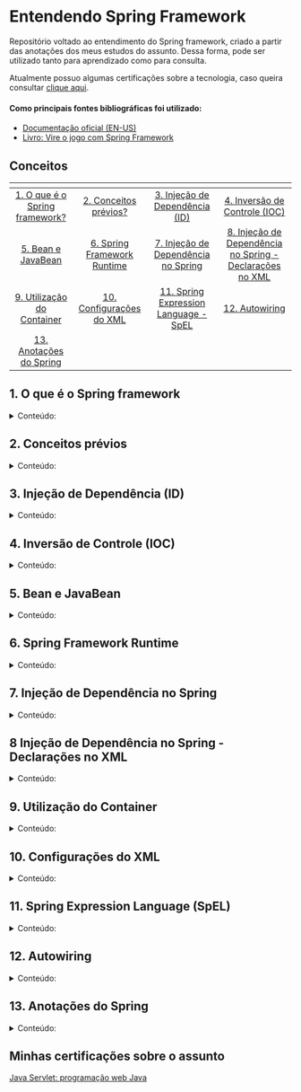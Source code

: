 # Entendendo Spring Framework

Repositório voltado ao entendimento do Spring framework, criado a partir das anotações dos meus estudos do assunto. Dessa forma, pode ser utilizado tanto para aprendizado como para consulta.

Atualmente possuo algumas certificações sobre a tecnologia, caso queira consultar [clique aqui](#certificacoes).

#### Como principais fontes bibliográficas foi utilizado:

* [Documentação oficial (EN-US)](https://docs.spring.io/spring-framework/docs/current/reference/html/)
* [Livro: Vire o jogo com Spring Framework](https://www.casadocodigo.com.br/products/livro-spring-framework?_pos=2&_sid=4e54c3220&_ss=r)

## Conceitos
| <!-- --> | <!-- --> | <!-- --> | <!-- --> | 
| :------:|:-----:| :------:| :-------:|
| [1. O que é o Spring framework?](#springframework) | [2. Conceitos prévios?](#conceitos) 	| [3. Injeção de Dependência (ID)](#injecao) |  [4. Inversão de Controle (IOC)](#controle) | 
| [5. Bean e JavaBean](#javabeans)| [6. Spring Framework Runtime](#springruntime) | [7. Injeção de Dependência no Spring](#injecaospring)  | [8. Injeção de Dependência no Spring - Declarações no XML](#declarandobeanXML) | 
|[9. Utilização do Container](#utilcontainer)|[10. Configurações do XML](#configXML)|[11. Spring Expression Language - SpEL](#springel)|[12. Autowiring](#autowiring)|
|[13. Anotações do Spring](#anotacoes)|[]()|[]()|[]()|

<div id='springframework'/>

## 1. O que é o Spring framework
<details>

<summary> Conteúdo: </summary>

É um framework Java com o objetivo de facilitar o desenvolvimento de aplicações. Para isso, o framework explora os conceitos de inversão de controle (IoC) e injeção de dependências (ID). Portanto, ao adotá-lo, temos uma tecnologia que não somente fornece os recursos necessários à grande parte das aplicações, como módulos para persistência de dadoos, integração, segurança, testes etc. como também um conceito que permite criar soluções com menos acoplamento e mais coesão.

</details>

<div id='conceitos'/>

## 2. Conceitos prévios
<details>

<summary> Conteúdo: </summary>

#### Acoplamento
       
Acoplamento é um termo que se refere a conexão ou dependência entre diversos módulos/sistemas de um software. 
       
Os benefícios que o baixo acoplamento proporciona:
* Reusabilidade de componentes, pois um componente interdependente pode ser facilmente implementado em outro sistema;
* Melhor manutenção do sistema, pois a manutenção em um módulo não afeta o restante do sistema;
* Códigos altamente "testáveis", pois é possível testar mais facilmente o código através de "mock tests";
* Códigos mais legíveis, tornando mais fácil a compreensão do sistema como um todo.

#### Coesão

Coesão é um termo que se refere a responsabilidade de um módulo de um software. Dessa maneira, temos como um dos princípios de SOLID a responsabilidade única, que determina que uma classe deve ser responsável por uma única responsabilidade. Pode-se traduzir esse princípio como: "uma classe deve ter apenas um único motivo para mudar"

Os benefícios que a alta coesão proporciona:
* Classes mais fáceis de fazer manutenção;
* Classes mudam com menos frequência;
* Classes mais reutilizáveis.

#### POJO

Um POJO, em inglês Plain Old Java Object, é uma classe Java comum mas que não necessita implementar nenhuma interface ou possuir determinada anotação para que possa ser gerenciada por algum framework. Assim, podemos afirmar que é a classe que implementa as regras de negócio da forma ideal, ou seja, só se preocupa exclusivamente com os requisitos funcionais.

#### Lookup

Esse termo faz referência a obtenção de objetos a partir de um container. Temos que todo container precisa fornecer alguma interface que forneça métodos para obtenção de objetos a partir de nome ou tipo.

#### Código Boilerplate

Se refere a partes de código que devem ser incluídas em diversos lugares com pouquissíma ou nenhuma alteração.

</details>

<div id='injecao'/>

## 3. Injeção de Dependência (ID)
<details>

<summary> Conteúdo: </summary>

Primeiramente, dependência em programação tem relação com utilizar funcionalidades de outra classe. Ou seja, quando a classe Foo usa alguma funcionalidade da classe Bar, diz-se que a classe Foo tem uma dependência da classe Bar. 
       
Em java, é necessário criar o objeto daquela classe antes de usar o método de outras classes, assim, é necessário que a classe Foo crie uma instância da classe Bar. Dessa maneira, transferir a tarefa de criação do objeto para outra entidade e usar diretamente a dependência é chamado de injeção de dependência.
       
A responsabilidade da injeção de dependência é:
1. instanciar os objetos;
2. Identificar as classes que necessitam desses objetos;
3. Fornecer todos esses objetos.
       
#### Benefícios da ID : 

A principal vantagem é a possibilidade de mudar features do objeto em tempo de execução em vez de tempo de compilação, pois as dependências podem ser injetadas em tempo de execução.    
       
### Tipos de injeção de dependência
       
Pode-se afirmar que existem 3 tipos de ID:
* Injeção de construtor;
* Injeção pelo setter;
* Injeção de interface;

#### Injeção de construtor :
>*Injeção de Construtor é o ato de definir estaticamente a lista de Dependências necessárias , especificando-as como parâmetros para o construtor da classe.*

Essa forma de aplicar ID é a mais comum. Nela cria-se um construtor que tem como papel, obrigar o sistema a especificar os parâmetros necessários.

O código abaixo visa demonstrar como é aplicado :
```java
public class FooController{
       private readonly BarService service;                           //1
                                                                      
       public FooController (BarService service){                     //2
              if (service==null)                                      //3
                     throw new ArgumentNullException("service");      //3
              this.service = service;                                 //4
       }
}
```

Papel das respectivas linhas:
* 1: Campo da instância privada com o objetivo de armazenar a dependência fornecida;
* 2: Construtor que define estaticamente suas dependências e o argumento para fornecer a dependência;
* 3: Cláusula para evitar a passagem de dependências em null;
* 4: Armazenar a dependência no campo privado para uso posterior.
       
#### Injeção pelo setter :
       
Essa forma de aplicar ID
       
O código abaixo visa demonstrar como é aplicado:
```java
public class Foo {
       private Bar bar;            //1
       
       public Foo() { }            
       
       public Bar getBar() {       //2
              return this.bar;
       }
       
       public setBar(Bar bar){     //3
              this.bar = bar;
       }
       
       public FooBar(){            
              bar.metodo();
       }
}
```

Papel das respectivas linhas:
* 1: Campo da instäncia privada com o objetivo de armazenar a dependência fornecida;
* 2: Método que busca a dependência já implementada anteriormente;
* 3: Método que implementa a dependência na variável;

#### Injeção de interface :

O Spring framework não suporta injeção por interface atualmente, portanto, no momento não me aprofundarei nos conceitos de injeção por interface.
       
       
       
Caso queira se aprofundar, recomendo o seguinte [artigo.](https://www.martinfowler.com/articles/injection.html)
       
</details>

<div id='controle'/>

## 4. Inversão de Controle (IOC)
<details>

<summary> Conteúdo: </summary>

A Inversão de controle (IOC) é um modo de manipular o controle sobre um objeto. A seguir, o exemplo de um código sem inversão de controle: 
```java
public class Foo { 
       public void metodo1(Obj obj) { 
              Bar bar = new Bar("Texto.txt"); 
              bar.metodo2(obj); 
       }
} 
```

Problema: 
A classe Foo depende do nome do arquivo (parâmetro do construtor para instanciar o objeto); caso o nome do arquivo mude, é necessário abrir a classe Foo para alterar algo da classe Bar. Resumindo: para alterar algo da classe Bar, tivemos que acessar a classe Foo. Pode parecer trivial, mas caso tivessemos centenas de classes que dependem do Bar, poderíamos acabar esquecendo de trocar alguma. 

Resolvendo: 
Em vez da classe foo ser responsável pela criação do Bar, fazendo a inversão de controle (ou digamos: inversão de responsabilidade), e para isso, usaremos uma injeção de dependência. 
Portanto, injeção de dependência é uma forma para resolver a inversão de controle. 
No código abaixo iremos usar a técnica Constructor Injection, ou seja, injetamos uma dependência de classe através de um construtor desta classe. 

 
```java
public class Foo{ 
       private Bar bar; 

       public Foo(Bar bar1){ 
              This.bar = bar1; 
       } 

       public void metodo1(Obj obj) { 
              bar.metodo2(obj); 
       } 
} 
```
 

Ou seja, em vez da classe foo instanciar o objeto da classe Bar dentro de seu método, ela já recebeu esse objeto instanciado!  
Dessa forma, a classe Foo só utiliza a classe Bar sem se preocupar com sua criação. A classe Foo não precisa saber como a classe Bar foi instanciada, só precisa receber a instância. 

Assim, diminuí o acoplamento entre as classes e facilita a manutenção do código, além da elegância e possibilidade de gerar testes das classes! 

</details>

<div id='javabeans'/>

## 5. Bean e JavaBean
<details>

<summary> Conteúdo: </summary>

#### Bean

Tenhamos em mente um objeto de negócio, sendo o mesmo uma instância de uma classe onde é implementado nossos requisitos funcionais. O Enterprise JavaBeans (EJB) é um objeto de negócio, e no contexto do Spring Framework, chamamos de Bean. Portanto, um bean é um objeto que seu ciclo de vida é gerenciado pelo container de IoC/DI do SPring.

#### JavaBean

JavaBean é um padrão que foi adotado para a escrita de componentes reutilizáveis. Esse padrão explícita que todo JavaBean deve respeitar três regras:

1. Deve possuir um construtor público e que não receba parâmetros;
2. Todos os seus atributos visíveis devem ser privados ou protegidos, e acessados somente através de métodos get e set;
3. Devem implementar a interface java.io.Serializable.

Dessa forma, um JavaBean deve aparentar isso:

```java
public class Foo implements java.io.Serializable {
       private String bar;
       
       public Foo() {}
       
       public String getBar() {
              return this.bar;
       }
       
       public void setBar(String bar) {
              this.bar = bar;
       }
}
```

</details>

<div id='springruntime'/>

## 6. Spring Framework Runtime
<details>

<summary> Conteúdo: </summary>

O Spring Framework é dividido da seguinte forma:

<div>
  <img align="center" alt="Pixel-Art" width="100%" src="https://github.com/AlexAlbert-Dev/Learning-Spring/blob/72b4316561fa2322db00c0a09bf0c1111855c533/SpringRuntime.png"/>
</div>

### Core Container

Também conhecido como núcleo do Spring, ele é responsável por criar os objetos, configurá-los e gerenciar seu ciclo de vida por completo. Para isso, o Core Container é separado em quatro  componentes.

#### Core

Onde se localiza toda a infraestrutura necessária para a implementação do container. Aqui pode ser encontrado facilitadores no gerenciamento de classloaders, tratamento de recursos, strings etc.

#### Beans

Aqui é onde se localiza o BeanFactory, responsável pela implementação do factory. O factory em si é um padrão de projetos que permite às classes delegarem para as suas subclasses decidirem quais objetos criar. Portanto, é este padrão que permite o desacoplamento total do gerenciamente de dependência e ciclo de vida dos beans através do mecanismo de configuração que é implementado neste módulo.

#### Context

Onde se encontra a implementação mais avançada e utilizada do container: ApplicationContext. Sendo o mesmo a interface central de um aplicativo Spring, usado para fornecer informações de configuração ao aplicativo. Essa interface oferece recursos poderosos como a internacionalização, AOP, gerenciamenteo de recursos, propagação de eventos e acesso a funcionalidade básicas da plataforma Java EE.

#### SpEL

É uma linguagem baseada em expressões que pode ser utilizado como modo de configuração do Spring. Sendo essa linguagem responsável por permitir definir comportamentos e valores aos nossos beans definidos usando XML.

### AOP e Aspects

Spring também permite programar orientado a aspectos, ou seja, ele tem seu próprio framework integrado que permite implementar a programação orientada a aspectos. Assim sendo, ele tem duas formas de programar orientado as aspectos, sendo:

* Tradicional: primeira implementação de AOP do Spring;
* Aspects: implementação mais moderna, que faz uso do AspectJ como motor de AOP, sendo bem mais poderoso que o tradicional.

### Instrumentation

Tendo em mente que a maior parte do custo de um software é a sua manutenção, este módulo facilita a vida da equipe de suporte, pois oferece facilidades na implementação de JMX. Sendo que esta tecnologia que permite acompanhar em tempo de execução tudo que está ocorrendo com nossos sistemas.

### Messaging

### Data Access/Integration

Esse módulo que permite o Spring oferecer suporte às principais tecnologias de persistência adotadas pelos desenvolvedores Java (JDBC, ORM, OXM, JMS, Transactions). Assim, o suporte a estas tecnologias se dá através de templates, que vão reduzir significativamente a quantidade de código boilerplate, ou seja, de infra estrutura, como por exemplo: abrir e fechar conexões, iniciar e finalizar transações etc.

Além disso, este módulo contém o controle transacional. O controle transacional permite que o Spring oferença uma implementação de transações declarativas e programáticas, tornando obsoleto a implementação de transações oferecidas pelos servidores de aplicação.


#### JDBC
       
JDBC é um conjunto de classes e interfaces escritas em Java que executam o envio de instruções SQL para um banco de dados relacional. Portanto, esse módulo visa facilitar a implementação de repositórios baseados em JDBC, dando suporte aprimorado as camadas de acesso e dados baseadas em JDBC. Cabe ressaltar que como o Spring Data JDBC visa ser simples, ele não oferece: cache; carregamento lento; write-behind etc. Tornando-o um ORM simples e limitado.

#### ORM
       
#### OXM

#### JMS

#### Transactions



### Web

#### WebSocket

#### Servlet

#### Web

#### Portlet

</details>

<div id='injecaospring'/>

## 7. Injeção de Dependência no Spring
<details>

<summary> Conteúdo: </summary>

### Introdução

A injeção de dependência no Spring é através de um container chamado Spring IoC Container. Tal container é o responsável por gerenciar todas as dependências do projeto de forma automática, e esses objetos gerenciados pelo container do Spring são chamados de Beans. Não há distinção entre os beans e os objetos utilizados normalmente no projeto, com exceção de que eles são gerenciados pelo IoC Container.
       

Existem diversas formas de declarar um bean do Spring, sendo a mais conhecida a anotação @Component. Outras anotações também podem ser utilizadas, como por exemplo: @Controller, @Service, @Repository, etc.

A seguir o exemplo de uma classe declarada como um componente Spring (bean):

```java
@Component
public class FooService {
       private Bar bar;
       
       public FooService (Bar bar){
              this.bar = bar;
       }
       
       public FOOBAR metodo(Produto produto){
              return this.bar.metodo2(produto);
       }
}
```

### Configuração de Beans

O Spring por padrão instância os beans sem nenhum tipo de configuração. Mas caso seja necessário, é possível fazer sua configuração criando uma classe Java com a anotação @Configuration e definir métodos com os nomes dos beans a serem instanciados e gerenciados pelo IoC Container.

A seguir um código exemplo dessa configuração:

```java
@Configuration
public class FooConfigo{
       @Bean
       public Bar bar() {
              FooBar foobar = new FooBar();
              return new Bar(foobar);
       }
}
```
Dessa forma, toda vez que o Spring precisar instanciar a classe Bar, ele ir[a chamar o m[etodo anotado com @Bean, que constrói o objeto de forma personalizada.

### Pontos de Injeção

Caso a classe tenha uma sobrecarga, é necessário indicar para o Spring qual é o ponto de injeção que ele deve utilizar, e isso é realizado através da anotação @Autowired.

A seguir um código exemplo:

```java
@Component
public class Foo {
       private Bar bar;
       
       @Autowired
       public Foo (Bar bar) {
              this.bar = bar;
       }
       
       public Foo (String tks) {
              //Sobrecarga de construtor
       }
       
       public FooBar foobar (Produto produto) {
              return this.bar.foobar2(produto);
       }
}
```

### Desambiguação de Beans

Ambiguação de Beans pode ocorrer em cenários como o descrito abaixo:

```java
@Component
public class Foo1 implements Bar {
       public Classe metodo (Produto produto){
              //Qualquer coisa
       }
}

@Component
public class Foo2 implements Bar {
       public Classe metodo (Produto produto){
              //Qualquer coisa
       }
}
       
@Component
public class FooService{
       @Autowired
       private Bar bar;
       
       public Classe metodo2 (Produto produto) {
              // Qualquer coisa
              return this.bar.metodo(produto);
       }    
```

O Spring náo saberá qual das implementações de Bar deverá injetar no objeto da classe FooService, causando assim uma exceção de ambiguidade.       
       
Uma forma de realizar a desambiguação de Beans é utilizando a anotação @Qualifier. Essa anotação permite definir um nome para identificar o Bean. A seguir o código implementando a anotação na situação descrita acima:
       

```java
@Qualifier("Foo1")
@Component
public class Foo1 implements Bar {
       public Classe metodo (Produto produto){
              //Qualquer coisa
       }
}
       
@Qualifier("Foo2")
@Component
public class Foo2 implements Bar {
       public Classe metodo (Produto produto){
              //Qualquer coisa
       }
}
       
@Component
public class FooService{
       @Qualifier("Foo2")
       @Autowired
       private Bar bar;
       
       public Classe metodo2 (Produto produto) {
              // Qualquer coisa
              return this.bar.metodo(produto);
       }    
```


</details>


<div id='declarandobeanXML'/>

## 8 Injeção de Dependência no Spring - Declarações no XML

<details>

<summary> Conteúdo: </summary>

### Introdução

Um bean necessita de três elementos para existir: configurações, container e a classe que implementa o mesmo. Portanto, nesse tópico iremos tratar das configurações e temos a possibilidade de configurar um bean de três formas diferentes: XML, anotações ou código Java.

O modo de configurar mais educativo é o XML, pois explícita muito mais que as anotações ou código Java.


### Declarando um Bean

Para declarar um bean é utilizado a tag ```<bean>```, onde a única informação obrigatória é a classe. Um exemplo de declaração de Bean implementando uma interface:

```xml
<bean id = "nomeInterface" class="br.com.alexalbert-dev.nomeInterfaceArquivos" />
```
 Onde:
 * id = define um identificador único ao bean;
 * class = classe que o implementa, ou seja, sua classe de origem.
 
Aliás, tendo em mente que um bean só está disponível após sua inicialização, o container consegue resolver os problemas decorrentes da obtenção concorrente de objetos, que ocorre quando uma inicialização não foi totalmente concluída.

### Injeção de Dependência por Setters

Um bean é de pouca utilidade, mas a união de vários aplicando a injeção de dependência mostra a verdadeira utilidade do Spring Framework. Um exemplo de injeção por setters abaixo:

```xml
<beans xmlns="http://..."
       xmlns:xsi="http://..."
       xsi:schemaLocation="http://...">
       
       <bean id = "nomeInterface" class="br.com.alexalbert-dev.nomeInterfaceArquivos" />
              <property name="arquivo" value="/arquivos/qualquerArquivo" />
       </bean>
       
       <bean id="nomeImplementacao" class="br.com.alexalbert-dev.nomeImplementacao" />
       
       <bean id="classeMain" class="br.com.alexalbert-dev.classeMain">
              <property name="implementacao" ref="nomeImplementacao" />
              <property name="classeArquivo" ref="nomeInterface" />
       </bean>            
</beans>
```

Onde:
* xmls, xmlns:xsi e xsi:schemaLocation = declaração de namespaces, gerado automaticamente por IDE's que dão suporte ao Spring;
* ``` <property> ``` = tag para modificar atributos no objeto (bean);
* ``` <property name="..." > ``` = define o atributo name do objeto, fazendo referência ao padrão JavaBean;
* ``` <property value="..." > ``` = seguindo o padrão JavaBean, é necessário que a classe tenha um set, e valor a ser injetado nesse set é este atributo. Cabe ressaltar que não é necessário saber o tipo do setter, pois ele será descoberto em tempo de execução;
* ``` <property ref="..." > ``` =  o valor é de algum bean definidos na configuração, sendo essa a injeção de dependência.

### Injeção de Dependência por Construtor

Um exemplo de injeção de dependência por construtor:

```xml
       // Declaração no XML
<bean id="Foo" class="Bar">
       <constructor-arg ref="FooBar" index="1">
       <constructor-arg ref="BarFoo" index="0">
</bean>
```
```java       
       // Construtor na classe
public Foo (BarFoo barfoo, FooBar foobar) {
       setBarFoo(barfoo);
       setFooBar(foobar);
}
```

Onde:
* ``` <constructor-arg> ``` = tag responsável por executar a injeção por construtor;
* ``` <constructor-arg ref="..."> ``` = pode receber como atributo value ou ref;
* ``` <constructor-arg index="..."> ``` = os constructor arg devem seguir a ordem dos parâmetros do construtor, caso queira alterar a ordem, é necessário explicitar a ordem dessa forma.

</details>

<div id='utilcontainer'/>

## 9. Utilização do Container

<details>

<summary> Conteúdo: </summary>

### Utilização do container

O container do Spring possui duas versões: BeanFactory e o ApplicationContext. Sendo que o ApplicationContext é a evolução do BeanFactory, e segundo a propria equipe do Spring, é altamente recomendável utilizar o ApplicationContext, cabendo utilizar a outra versão somente em situações de restrições computacionais extremas (como sistemas embarcados e applets) e mesmo assim, o BeanFactory existe ainda principalmente para fim de retrocompatibilidade.

Um artigo interessante para um aprofundamento em suas diferenças é esse [aqui.](https://www.geeksforgeeks.org/spring-difference-between-beanfactory-and-applicationcontext/)

A estrutura base do ApplicationContext é a seguinte:

<div>
  <img align="center" alt="Pixel-Art" width="100%" src="https://github.com/AlexAlbert-Dev/Learning-Spring/blob/e8649681ba167f6a31212d52d8ef4d33e49fb641/ApplicationContext.png"/>
</div>

</details>


<div id='configXML'/>

## 10. Configurações do XML

<details>

<summary> Conteúdo: </summary>

### Introdução

As configurações do XML nos permite configurar a estado inicial e o comportamento de nosso beans, permitindo que o container consiga administrar plenamente o ciclo de vida dos nossos beans. Cabe ressaltar que hoje em dia essas configurações se tornaram um pouco obsoletas, pois as anotações do Spring se desenvolveram a ponto de substituir o xml. No entanto, para aprendizado e entendimento do funcionamento interno do container é uma excelente ferramenta.

### Instanciação por Factory Method

Inicialmente é necessário entender o conceito de *Factory*, sua definição mais famosa pode ser encontrada no livro "Padrões de Projeto: Soluções reutilizáveis de software orientado a objetos". O conceito se resume à uma classe, que é chamada de factory, e ela é responsável pela instanciação de novos objetos. 

Cabe ressaltar que toda classe *factory* possui pelo menos um método instanciador. Além disso, podemos identificar o conceito de inversão de controle em uma classe factory, pois é delegada a ela a responsabilidade de escolher qual é a implementação correta a ser obtida.

Uma instanciação por factory method pode ser realizada de duas formas: estática ou não. A seguir iremos ver ambas as formas.

#### Instanciação por método estático

Imagine uma classe onde iremos implementar um método estático "criaEstatico", responsável por obter um parâmetro e identificar a partir de qual classe deve ser instanciado o objeto. O código ficaria da seguinte forma:

```xml
<bean id="identificador" class="br.com.exemplo.FactoryExemplo" factory-method="criaEstatico">
       <constructor-arg index="0" value="parametroEntrada"/>
</bean>
```

Dessa maneira, como o método estático recebe parâmetros diretamente, reaproveitamos a tag ```<constructor-arg>```, onde passamos o valor do tipo bean que desejamos como retorno.

#### Instanciação por método não estático

Imagine uma classe onde iremos implementar um método não estático "criar", ele vai ser invocado por algum bean que o implemente. O código do nosso bean fica da seguinte maneira:

```xml
<bean id="factory" class="br.com.exemplo.FactoryExemplo"/>

<bean id="instancia" factory-bean="factory" factory-method="criar">
       <consctructor-arg value="random"/>
</bean>
```

É considerado um método não estático pois o tipo do objeto bean será decidido em tempo de execução. Portanto, é desnecessário incluir o atributo *class* na tag ```<bean>```.


### Mapeamento de atributos complexos

Para definirmos integralmente o estado de início dos beans, é necessário que a tag ```<property>``` seja capaz de definir valores além dos primitivos e strings, possibilitando o mapeamento de listas, mapas, instâncias do java.util.Properties e arrays.

#### Listas

para o entendimento de listas usaremos dois exemplos: um com um ArrayList simples e outro utilizando uma lista de instâncias do tipo java.io.File.

##### Exemplo 1:

De início, vamos criar uma classe que implemente um interface:

```java
class ListasDoProjeto implements Dados {
       private List<String> frases;
       
       public List<String> getLinhas() {return frases;}
       public void setLinhas(List<String> paragrafo) {frases=paragrafo}
}
```

A configuração correta da tag ```<property>``` para mapear ficaria da seguinte forma:

```xml
<bean class="br.com.exemplo.ListasDoProjeto">
       <property name="listas">
              <list>
                     <value>/caminho/contem/paragrafo1.csv</value>
                     ...
                     <value>/caminho/contem/paragrafoN.csv</value>
              </list>
       </property>
</bean>
```

Cabe relembrar que a tag ```<value>``` aceita primitivos e strings.

##### Exemplo 2:

De início, vamos criar uma classe que implemente uma instância lista do tipo java.io.File:

```java
class ListasDoProjeto implements Dados {
       private List<java.io.File> frases;
       //resto da classe acima
}
```

Sabendo que a tag ```<list>``` aceita a tag ```<bean>``` em seu interior, a configuração correta do xml ficaria:

```xml
<bean class="br.com.exemplo.ListasDoProjeto">
       <property name="listas">
              <list>
                     <bean class="java.io.File">
                            <constructor-arg value="/caminho/contem/paragrafo1.csv"/>
                     </bean>
                     
                     ...
                     <bean class="java.io.File">
                            <constructor-arg value="/caminho/contem/paragrafoN.csv"/>
                     </bean>
              </list>
       </property>
</bean>
```

Observação: se o bean não for anônimo, pode-se utilizar a tag ```<ref>``` apontando seu id.

#### Mapas

Veremos um exemplo de mapeamento de dados utilizando uma estrutura do tipo java.util.Map.
       
```java
public class MapasDoProjeto implements Dados {
       private Map<String, Object> candidato;
       
       public Map<String, Object> getCandidato() {return candidato;}
       public void setMapa(Map<String, Object> novoCandidato) {candidato=novoCandidato;}
}
```

A configuração correta do seu xml seria:

```xml
<bean name="mapas" class="br.com.exemplo.MapasDoProjeto">
       <property name="candidato">
              <map>
                     <entry key="arquivoCandidato">
                            <ref bean="arquivoCandidato">
                     </entry>
                     <entry key="arquivoCandidatoPorValor" value="/caminho/arquivoCandidato.csv"/>
              </map>
       </property>
</bean>
```

Dentro da tag ```<map>``` utilizada para configurar um mapa, temos a tag ```<entry>``` que indica a entrada no mapa. Assim, o atributo key faz referencia a identificar sua chave. No interior são aceitos as seguintes tags: ```<bean>```, ```<value>```, ```<list>```, ```<array>``` e ```<map>```.

#### Instâncias do Properties

Uma das classes mais utilizadas é a java.util.Properties. O Spring dá suporte especial à ela e como exemplo prático (encontrado no livro "Vire o jogo com Spring Framework") analisaremos a configuração xml da classe SessionFactory do Hibernate.       

```xml
<bean id="sessionFactory" class="org.springframework.orm.hibernate.LocalSessionFactoryBean">
       <property name="hibernateProperties">
              <props>
                     <prop key="hibernate.dialect">org.hibernate.dialect.MySQL5InnoDBDialect</prop>
                     <prop key="hibernate.hbm2ddl.auto">update</prop>
              </props>
       </property>
</bean>                      
```

A tag ```<props>``` é a representação de um objeto do java.util.Properties, e portanto, a tag ```<prop>``` mapeia as propriedades do objeto. Esse exemplo é melhor explicado no livro utilizado na bibliografia.

### Instanciando um container

A diferença entre as variações do ApplicationContext, classpath e filepath, está na fonte utilizada para obter os documentos XML responsáveis por configurar nossos beans, sendo respectivamente: o classpath da aplicação e o sistema de arquivos local onde o projeto é executado.

O exemplo abaixo instancia um container que busca o arquivo projeto.xml utilizando o classpath:

```java
import org.springframework.context.ApplicationContext;
import org.springframework.context.support.ClassPathXmlApplicationContext;

       // oculto informações desnecessárias da classe
       ApplicationContext context = new ClassPathXmlApplicationContext("projeto.xml");
       // oculto informações desnecessárias da classe
```


### Obtendo os beans

Considerando a configuração anterior, para obter um bean *candidato* basta usar a função *getBean*, da seguinte maneira:
       
```java
ApplicationContext context = new ClassPathXmlApplicationContext("projeto.xml");
       Candidato bean = (Candidato) context.getBean("candidato");
       bean.cadastraCandidato();
```

Mas como quase tudo no Spring, temos uma flexibilidade de modos de fazer as coisas, e portanto, existem duas versões do método *getBean*, e iremos tratar de ambas as formas.
       
1. Utilizando type casting manual
       
```java
Candidato bean = (candidato) context.getBean("candidato");
```
       
2. Utilizando generics
       
```java
Candidato bean = context.getBean("candidato", Candidato.class);
```
       
#### Buscando bean anônimo
       
Caso seja necessário buscar um bean sem nome atribuído, podemos passar como parâmetro a class ou interface do objeto.

```java
Candidato bean = context.getBean(Candidato.class);
```
       
#### Buscando mais de um bean
       
Em situações que é necessário processar mais de um bean de uma mesma classe ou interface, podemos usar *getBeansOfType*, que retorna um mapa em que a chave é o identificador único de cada bean.

```java
Map<String, Candidato> beans = context.getBeansOfType(Candidato.class);
```

#### Inexistência do bean buscado
       
Quando o bean não existe, é lançado o erro *org.springframework.beans.BeansException* que pode ser aproveitado da seguinte forma:
       
```java
Candidato candidato = null;
       
try {
       candidato = context.getBean("candidato");
} catch (org.springframework.beans.BeansException ex) {
       candidato = new Candidato();       
}
```
       
Dado que os erros de instanciação, injeção de dependência e gerência de ciclo de vida serem normalmente fatais, é interessante no catch instanciar um bean de emergência. No entanto, o erro de *BeansException* é uma exceção d etempo de execução, e portanto, não é necessário que toda obtenção de um bean esteja dentro de um bloco try-catch.

### O ciclo de vida
       
O funcionamento real do Spring é ainda mais rico e oferece uma gama de possibilidade maior que só configurar, instanciar o contair e executar chamadas de funções de lookup. Para compreender melhor as possibilidades temos que visualizar o ciclo de vida do container em si.

<div align="center">
  <img alt="Pixel-Art" width="50%" src="https://github.com/AlexAlbert-Dev/Learning-Spring/blob/2d8cfc5745cdc55283941e6f85f33d1e9387c404/cicloVidaBean.png"/>
</div>

Explicando a definição de bean (*BeanDefinition*):
É originado de cada declaração de bean, e é responsável por representar internamente como é definido a configuração do bean. Para facilitar, imagine que o *BeanDefinition* é uma receita que o Spring vai seguir no gerenciamento dos beans. Dessa forma, ele tem como papel dizer qual classe deve ser instanciada, quais atributos devem ser preenchidos, dependências a serem injetadas etc.
       
### Escopos
       
É responsabilidade do escopo definir quando um bean deve ser instanciado, destruído e de quantas instâncias podem ser criadas. Existem diferentes escopos para tornar o Spring extremamente flexível, e para escolher entre as opções é interessante refletir sobre os seguintes pontos:
       
* Quanto demanda construir o bean: existem beans com maior demanda computacional para ser construídos, como um pool de conexões ou um EntityManager JPA. Devido a sua alta demanda computacional, é preferível que eles sejam construídos uma única vez durante a execução do sistema e não toda vez que forem demandados.

* O estado interno do objeto é compartilhável entre mais de um usuário do sistema: é necessário refletir sobre a necessidade ou não se o estado do objeto precisa ser único para cada usuário, e quais consequências poderia ter caso o estado fosse compartilhado.
       
* Tempo necessário de existência do objeto: as vezes não é interessante que alguns objetos durem muito, mesmo objetos que demandem muito poder computacional para serem construídos.
       
#### Singleton
       
Esse é o escopo padrão do Spring. Sua declaração pode ser feita da seguinte forma:

```xml
<bean id="bean" class="br.com.exemplo.ClasseExemplo" scope="singleton"/>
      <property name="nomePropriedade" value="/caminho/arquivo.csv"/>
</bean>
```
       
Suas características são:
       
* Apenas uma instância do bean será instanciada pelo container;
* A instância será compartilhada por todos os outros beans que dependam dela.
       
Esse escopo é recomendado nas seguintes situações:
       
* Objetos que demandam muito para serem construídos;
* Estado de objeto pode ser compartilhado sem gerar problemas ou caso seja positivo o compartilhamento entre mais de um objeto.
       
#### Prototype
       
Sua declaração pode ser feita da seguinte forma:
       
```xml
<bean id="bean" class="br.com.exemplo.ClasseExemplo" scope="prototype"/>
      <property name="nomePropriedade" value="/caminho/arquivo.csv"/>
</bean>
```

Suas características são:
 
* Garantia de que a cada requisição por um bean uma nova instância será criada.

Esse escopo é recomendado nas seguintes situações:

* Objetos que demandam pouco para serem construídos;
* Estado de objeto não compartilhável;
* Objeto útil por pouco tempo.
       
#### Request e Session
       
Sua declaração pode ser feita da seguinte forma:
       
```xml
<bean id="bean" class="br.com.exemplo.ClasseExemplo" scope="session"/>
      <property name="nomePropriedade" value="/caminho/arquivo.csv"/>
</bean>
       
<bean id="bean" class="br.com.exemplo.ClasseExemplo" scope="request"/>
      <property name="nomePropriedade" value="/caminho/arquivo.csv"/>
</bean>
```
       
Suas características são:
       
* O *request* mantém a existência da instância do bean enquanto a requisição existir;
* O *session* mantém a existência da instância do bean enquanto a sessão do usuário existir;

Esse escopo é recomendado nas seguintes situações:
       
* Evitar problemas de acesso concorrente no nosso código.

#### Customizados
       
O Spring possibilita a criação de escopos personalizados, para isso basta criar uma implementação da interface *org.springframework.beans.factory.config.Scope*. Sendo seu uso muito útil em situações que é necessário manter os beans somente enquanto algum tipo de conversão esteja ocorrendo etc. Um bom exemplo de sua utilidade é em situações que é necessário realizar a integração com sistemas remotos.

### Instanciação tardia
       
Por padrão as implementações do ApplicationContext inicializam todos os beans com escopo *singleton* quando sua configuração é iniciada. É isso que permite que caso ocorra algum problema, o desenvolvedor é notificado imediatamente. Mas em produção as vezes não é necessário ou benéfico que o bean seja inicializado junto do sistema, e nessas situações que faz sentido adiar a inicialização do bean para quando ele for necessário. Um efeito direto da instanciação tardia é a diminuição de tempo de boot do sistema e menos uso de memória.

A equipe do Spring chama esses beans com instanciação tardia de *lazy-initialized beans* e existe duas formas de defini-los no arquivo xml:
       
1. Tag ```<bean>``` :

```xml
<bean id="bean" class="br.com.exemplo.ClasseExemplo" lazy-init="true"/>
      <property name="nomePropriedade" value="/caminho/arquivo.csv"/>
</bean>
```

2. Padrão para todos os beans definidos no xml específico:

```xml
<beans xmlns="..." xmlns:xsi="..." xsi:schemaLocation="..."
       default-lazy-init="true">
       ...
</beans>
```


### Trabalhando com o ciclo de vida do Bean
       
Todo bean possui dois métodos de callback que são executado pelo seu container logo após sua inicialização e antes de sua destruição. A seguir vou discorrer sobre ambos os métodos.

#### Inicialização do bean
       
Existem duas maneiras de se trabalhar com o método de callback da inicialização do bean:

1. Implementando a interface *org.springframework.beans.factory.initializingBean*:
       
```java
import org.springframework.beans.factory.InitializingBean;
public class Exemplo implements InitializingBean { 
      public void afterPropertiesSet() throws Exception {...} 
       ... 
}
```
2. Adicionar o atributo *init-method* a tag ```<bean>``` (recomendado, pois o código continua completamente desacoplado do Spring):
       
```xml
<bean id="exemplo" class="br.com.exemplo.ClasseExemplo" init-method="metodoInit"/>
```

Observação: na forma 2 é necessário que o método seja do tipo *void* e não pode receber nenhum argumento como valor.
       
É possível padronizar o comportamento dos beans utilizando o atributo *default-init-method* à tag ```<beans>```, no entanto, um atributo *init-method* de uma tag ```<bean>``` sobreescreve o comportamento padrão. Implementação a seguir:

```xml
<beans xmlns="..." xmlns:xsi="..." xsi:schemaLocation="..."
       default-init-method="metodoInit">
</beans>
```

#### Finalização do bean
       
Existem duas maneiras de se trabalhar com o método de callback de finalização do bean:
       
1. Implementando a interface *org.springframework.beans.factory.DisposableBean*:
       
```java
import org.springframework.beans.factory.DisposableBean;
public class Exemplo implements DisposableBean { 
      public void destroy() throws Exception {...} 
       ... 
}
```
       
2. Adicionar o atributo *destroy-method* a tag ```<bean>``` (recomendado, pois o código continua completamente desacoplado do Spring):
       
```xml
<bean id="exemplo" class="br.com.exemplo.ClasseExemplo" destroy-method="metodoDestroy"/>
```
       
Observação: na forma 2 é necessário que o método seja do tipo *void* e não pode receber nenhum argumento como valor.
       
É possível padronizar o comportamento dos beans utilizando o atributo *default-destroy-method* à tag ```<beans>```, no entanto, um atributo *destroy-method* de uma tag ```<bean>``` sobreescreve o comportamento padrão. Implementação a seguir:

```xml
<beans xmlns="..." xmlns:xsi="..." xsi:schemaLocation="..."
       default-destroy-method="metodoDestroy">
</beans>
```
       

### Fazendo Bean conhecer seu container
       
Para um bean se tornar consciente com seu container basta que o mesmo implemente a interface *aware*, existindo uma própria para container do tipo ApplicationContext e do tipo BeanFactory. Como benefício do bean conhecer seu container é evitar situações que geram um singleton acidental, ou seja, onde um bean singleton utiliza na tag ```<property>``` um bean prototype, isso ocorre porque todo bean pertencente ao escopo *singleton* é instanciado uma vez.

Como exemplo, vamos ver uma classe singleton que utiliza um bean prototype em seu escopo, sendo necessário gerar uma nova instância desse bean prototype a cada requisição. A seguir um xml que ocasiona o singleton acidental:

```xml   
<bean id="beanPrototype" class="br.com.exemplo.ClasseBeanPrototype" scope="prototype"/>
       
<bean id="exemplo" class="br.com.exemplo.Exemplo" scope="singleton">
       <property name="impressor" ref="impressor"/>
</bean>
``` 

A implementação que faz o bean prototype conhecer seu container e resolve o problema de singleton acidental:
       
```java
public class Exemplo implements ApplicationContextAware {
       private ApplicationContext context;
       
       public void setApplicationContext(ApplicationContext ap) throws BeansException {
              this.context = ap;
       }

       public ClasseObjeto getObjeto() {
              return context.getBean(ClasseObjeto.class);
       }
}
```

### Modularização das configurações
       
Podemos modularizar nossos arquivos de configuração, permitindo organizar os beans de maneira lógica visando a manutenção do sistema. Dado isso, é comum separarmos as configurações dos nossos beans em arquivos de configuração xml distintos. O Spring visando auxiliar nesse processo, possibilita em todas as suas implementações de ApplicationContext um construtor que recebe como parâmetro um array de strings indicando a localização dos arquivos de configuração. 

A seguir um exemplo do construtor com os parâmetros:

```java
ApplicationContext context = new ClassPathXmlApplicationContext({"config1.xml","config2.xml"});
```
       
Além disso, é possível que um arquivo de configuração importe outro, através da tag ```<import>```. A seguir um exemplo: 

```xml
<import resource="config1.xml"/>

<bean id="exemplo" class="br.com.exemplo.ClasseExemplo"/>
...
```
       
### Aplicação de herança
       
Para aplicar o conceito de herança nos nossos arquivos de configuração, e consequentemente diminuir o texto digitado, um bean carrega a configuração e os outros beans que forem utilizar essa configuração apenas herdam ela através da tag ```<parent>```. Um exemplo a seguir:

```xml
...
<bean id="beanPai" class="br.com.exemplo.ClasseBeanPai">
       <property name="beanUtilizado1" ref="idBeanUtilizado1"/>
       <property name="beanUtilizado2" ref="idBeanUtilizado2"/>
</bean>

<bean id="beanFilho" parent="beanPai">
       <property name="beanUtilizado1" ref="idOutroBean"/>
</bean>
```
       
O bean filho sobreescreve qual bean será o "beanUtilizado1" mas mantém o restante das configurações do bean pai.

</details>


<div id='springel'/>

## 11. Spring Expression Language (SpEL)

<details>

<summary> Conteúdo: </summary>
       
O Spring Expression Language permite que os valores de atributos e dependências sejam conhecidos apenas em tempo de execução, adicionando assim um dinamismo as configurações. Permite injetar valores via setter e via construtores nos beans, baseado em expressões. Essa linguagem se assemelha com a Expression Language vista no JSP.

### Sintaxe básica

O conteúdo que estiver entre ```#{``` e ```}``` deve retornar um valor, inclusive um literal. Um exemplo de literal abaixo:

```xml
<bean id="exemplo" class="br.com.exemplo.ClasseExemplo">
       <property name="nomePropriedade" value="#{4}"/>  
</bean>
```
       
Outros exemplos de literal:

```xml
#{3.14}
'#{"texto com aspas duplas"}'
#{false}
```

### Operações básicas e comparação
       
Todas as operações de Java estão disponíveis.

#### Operações aritméticas
       
Os operadores aritméticos disponíveis: soma (+), subtração (-), multiplicação (*), divisão (/), módulo (%) e potenciaçãp (^). Um exemplo de operador aritmético abaixo: 
       
```xml
<bean id="exemplo" class="br.com.exemplo.ClasseExemplo">
       <property name="nomePropriedade" value="#{4 * 2}"/>  
</bean>
```

#### Operadores relacionais

Os operadores relacionais disponíveis: menor que (lt), maior que (gt), igual (eq), diferente (ne), maior ou igual (ge) e menor ou igual (le). Sempre retornar um valor booleano. Um exemplo de operador relacional abaixo:

```xml
<bean id="exemplo" class="br.com.exemplo.ClasseExemplo">
       <property name="nomePropriedade" value="#{1 gt 2}"/>  
</bean>
```

#### Operadores lógicos

Os operadores lógicos disponíveis: and, or e not. Retornar sempre um valor booleano. Um exemplo de operador lógico abaixo:

```xml
<bean id="exemplo" class="br.com.exemplo.ClasseExemplo">
       <property name="nomePropriedade" value="#{not ((1 eq 2) or (2 ne 4))}"/>  
</bean>
```

#### Operador ternário

Assim como em Java, existe o operador ternário que se baseia da seguinte forma: ```(expressão) ? (retorno caso verdadeiro) : (retorno caso falso)```. Um exemplo de operador ternário abaixo:

```xml
<bean id="exemplo" class="br.com.exemplo.ClasseExemplo">
       <property name="nomePropriedade" value="#{2 eq 4 ? 2 : 4}"/>  
</bean>
```

### Referência a outros beans

O SpEL permite acessar atributos presentes em outros beans, e é aqui que está a verdadeira utilidade do mesmo. Para isso a sintaxe utilizada é a seguinte: ```(identificador do bean).(nome de atributo/propriedade)```, no entanto o nome de atributo/propriedade é optativo. Um exemplo de seu uso abaixo:

```xml
<bean id="exemplo" class="br.com.exemplo.ClasseExemplo">
       <property name="beanInjetado" value="#{idClasseDoBeanInjetado.atributo}"/>  
       <property name="beanInjetado2" value="#{idClasseDoBeanInjetado2.atributo?.metodo()}"/>  
</bean>
```

Observação: o operador ```?``` é de nulidade, ou seja, não lança uma exceção do tipo NullPointerException caso o atributo seja nulo.

### Propriedades do ambiente de execução

Além dessas possibilidades, o SpEL permite a obtenção da situação do ambiente de execução. Para tal, é utilizado o objeto *systemProperties* e corresponde a uma chamada *getProperties()* da classe java.lang.System. 

Como exemplo, vamos utilizar um bean que busca os arquivos dentro do diretório *documentos* do usuário corrente:

```xml
<bean id="fonteDados" class="br.com.exemplo.FonteDados">
       <property name="arquivo" value="#{systemProperties['user.documento']}/arquivo.csv"/>
</bean>
```
       
</details>

<div id='autowiring'/>

## 12. Autowiring

<details>

<summary> Conteúdo: </summary>

### Introdução

Visando aumentar a produtividade, podemos configurar o container através do autowiring. O autowiring permite automatizar a injeção de dependência, retirando a necessidade de configuração manual da mesma.

Cabe ressaltar que o uso do autowiring, sem o uso de anotações, é recomendado somente em projetos pequenos ou projetos com convenções rígidas.

### Autowiring

Se trata da injeção automática de dependendências, possibilitando que o container descubra em tempo de execução, sem necessidade de instrução do desenvolvedor, quais dependências devem ser injetadas em cada bean.

#### Autowiring no XML

Um exemplo de uso de autowiring em todos os beans declarados em um arquivo XML:

```xml
<beans default-autowire="byType" xmlns="..." xmlns:xsi="..." xsi:schemaLocation="...">
       <bean class="br.com.exemplo.Exemplo">
              <property name="metodo" value="parametro"/>
       </bean>
       
       <bean class="br.com.exemplo.ClasseExemplo1"/>
       <bean class="br.com.exemplo.ClasseExemplo2"/>
       <bean class="br.com.exemplo.ClasseExemplo3"/>
</beans>
```

Observação: dado que o container que descobre as dependências, não é necessário nomear os nossos beans.

#### Valores do autowire

Os valores que o autowire aceita são:

* no : este é o valor padrão do spring, e significa que o autowiring não será adotado;
* byType : uma dependência será injetada caso seja encontrada APENAS uma definição do bean que possua um tipo compatível;
* byName : uma dependência será injetada baseado no nome, ou seja, serão buscados beans que tenham o mesmo nome que a propriedade que receberá a injeção;
* constructor : o container irá buscar por construtores não padrão para executar a injeção em vez de propriedades.
* autodetect : o container tenta injetar através de uma injeção do tipo construtor, caso não seja encontrado um construtor no bean, será adotada a injeção byType.

### Ambiguidade

Como esperado, um dos maiores problemas encontrados no autowiring é a ambiguidade. É fundamental que não exista ambiguidade para que a injeção automática funcione corretamente.

A maneira mais eficaz para solucionar a ambiguidade é instruir o container quais beans não devem ser injetados automaticamente. Para instruir ao container o bean que deve ser ignorado na injeção automatica é necessário igual o exemplo abaixo:

```xml
<bean id="exemplo" class="br.com.exemplo.ClasseExemplo" autowire-candidate="false">
       <property ... >
</bean>
```

### Vantagens do autowire

Como principais vantagens do autowire podemos destacar:

* Redução da configuração;
* Evolução natural e automática da nossa configuração;


### Limitações do autowire

Como principais limitações do autowire podemos destacar:

* Troca do explícito pelo implícito, pois dellegamos ao container como deve ser feita a injeção de dependências;
* Injeção automática de propriedades primitivas, listas e strings. É uma desvantagem pois é necessário que o desenvolvedor defina seus valores explicitamente sempre.

</details>

<div id='anotacoes'/>

## 13. Anotações do Spring

<details>

<summary> Conteúdo: </summary>

### Introdução
       
O recurso mais importante do Spring, foi adicionado na versão 2.0 do Spring, e é o recurso que permite uma redução substancial, para não dizer completa, da necessidade de configurações via XML. O Spring tem suporte para JSR-330 e JSR-250.

### Definindo os pontos de injeção

Para definir os pontos de injeção, inicialmente é necessário a adição do *namespace context* ao XML. Ficando algo parecido com:

```xml
<beans xmlns="..." xmlns:xsi="..." xmlns:context="..." xsi:schemaLocation="....">

       <context:annotation-config/>
       
       <bean id="bean1" class="br.com.exemplo.Bean1">
              <property name="..." value="..."/>
       </bean>
       <bean id="bean1" class="br.com.exemplo.Bean2"/>
       <bean id="bean2" class="br.com.exemplo.Bean3" />
</beans>
```

A tag ```<context:annotation-config/>``` indica ao container que a configuração será realizada via anotações. 

*Observação*: Pode-se utilizar todas as definições de pontos de injeção, descritas abaixo, simultaneamente em uma mesma classe.

#### Definindo com Spring

As duas anotações utilizadas para definir um ponto de injeção abaixo.

* ```@Required```: Utilizável somente em métodos e setters. Serve para instruir o container sobre a obrigatoriedadde da dependência.
Exemplo: 
```java
@Required @Autowired
public void foo (Bar bar) {...}
```

* ```@Autowired```: Utilizável em métodos, atributos e construtores (somente um construtor por classe). Serve para indicar ao container onde a injeção automática deve ser aplicada. Exemplo:
```java
@Autowired(required=true)
public void foo (Bar bar) {...}
```

#### Definindo com JSR-330

Podemos fazer uso das anotações do JSR-330, tendo como principal vantagem a ausência de dependência direta ao Spring. A anotação mais popular para este fim é a ```@Inject```, e ela não possui atributo *required*. Esta anotação pode ser utilizada em métodos, construtores (um por classe) e atributos.

Dado que o seu código fonte não vêm com o Spring, é necessário acrescentar a biblioteca necessária ao classpath do projeto. O modo como isto é realizado depende de qual software de gerenciamento está a utilizar (maven, gradle, etc.).

Um exemplo do uso da anotação:
```java
@Inject
public void foo (Bar bar) {...}
```

#### Definindo com JSR-250

Podemos fazer uso das anotações do JSR-250, onde a anotação mais popular para este fim é a ```@Resource```, funcionamento de modo idêntico a ```@Inject```.

### Encontrando os beans

### Filtrando componentes

### Definindo os escopos

### Ciclo de vida

### Alterando o número de candidatos

</details>

## Minhas certificações sobre o assunto
[Java Servlet: programação web Java]()
